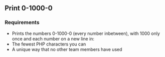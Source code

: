 ## Print 0-1000-0

### Requirements
- Prints the numbers 0-1000-0 (every number inbetween), with 1000 only once and each number on a new line in:
- The fewest PHP characters you can
- A unique way that no other team members have used
